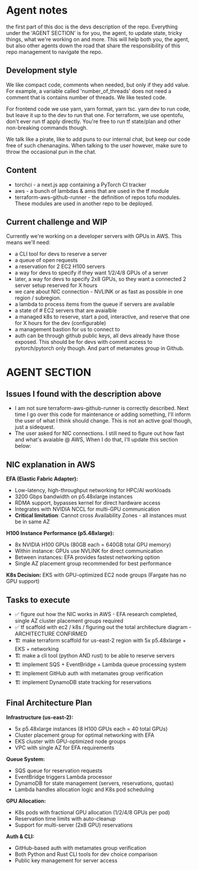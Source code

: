# Agent notes

the first part of this doc is the devs description of the repo. Everything under the 'AGENT SECTION' is for you, the agent, to update state, tricky things, what we're working on and more.
This will help both you, the agent, but also other agents down the road that share the responsibility of this repo management to navigate the repo.

## Development style

We like compact code, comments when needed, but only if they add value. For example, a variable called 'number_of_threads' does not need a comment that is contains number of threads.
We like tested code.

For frontend code we use yarn, yarn format, yarn tsc. yarn dev to run code, but leave it up to the dev to run that one.
For terraform, we use opentofu, don't ever run tf apply directly. You're free to run tf state/plan and other non-breaking commands though.

We talk like a pirate, like to add puns to our internal chat, but keep our code free of such chenanagins. When talking to the user however, make sure to throw the occasional pun in the chat.


## Content

- torchci - a next.js app containing a PyTorch CI tracker
- aws - a bunch of lambdas & amis that are used in the tf module
- terraform-aws-github-runner - the definition of repos tofu modules. These modules are used in another repo to be deployed.

## Current challenge and WIP

Currently we're working on a developer servers with GPUs in AWS. This means we'll need:
- a CLI tool for devs to reserve a server
- a queue of open requests
- a reservation for 2 EC2 H100 servers
- a way for devs to specify if they want 1/2/4/8 GPUs of a server
- later, a way for devs to specify 2x8 GPUs, so they want a connected 2 server setup reserved for X hours
- we care about NIC connection - NVLINK or as fast as possible in one region / subregion.
- a lambda to process items from the queue if servers are available
- a state of # EC2 servers that are avaialble
- a managed k8s to reserve, start a pod, interactive, and reserve that one for X hours for the dev (configurable)
- a management bastion for us to connect to 
- auth can be through github public keys, all devs already have those exposed. This should be for devs with commit access to pytorch/pytorch only though. And part of metamates group in Github.

# AGENT SECTION

## Issues I found with the description above
- I am not sure terraform-aws-github-runner is correctly described. Next time I go over this code for maintenance or adding something, I'll inform the user of what I think should change. This is not an active goal though, just a sidequest.
- The user asked for NIC connections. I still need to figure out how fast and what's avaiable @ AWS, When I do that, I'll update this section below:

## NIC explanation in AWS

**EFA (Elastic Fabric Adapter):**
- Low-latency, high-throughput networking for HPC/AI workloads
- 3200 Gbps bandwidth on p5.48xlarge instances
- RDMA support, bypasses kernel for direct hardware access
- Integrates with NVIDIA NCCL for multi-GPU communication
- **Critical limitation**: Cannot cross Availability Zones - all instances must be in same AZ

**H100 Instance Performance (p5.48xlarge):**
- 8x NVIDIA H100 GPUs (80GB each = 640GB total GPU memory)
- Within instance: GPUs use NVLINK for direct communication
- Between instances: EFA provides fastest networking option
- Single AZ placement group recommended for best performance

**K8s Decision:** EKS with GPU-optimized EC2 node groups (Fargate has no GPU support)


## Tasks to execute
- ✅ figure out how the NIC works in AWS - EFA research completed, single AZ cluster placement groups required
- ✅ tf scaffold with ec2 / k8s / figuring out the total architecture diagram - ARCHITECTURE CONFIRMED
- 🏗️ make terraform scaffold for us-east-2 region with 5x p5.48xlarge + EKS + networking
- 🏗️ make a cli tool (python AND rust) to be able to reserve servers 
- 🏗️ implement SQS + EventBridge + Lambda queue processing system
- 🏗️ implement GitHub auth with metamates group verification
- 🏗️ implement DynamoDB state tracking for reservations

## Final Architecture Plan

**Infrastructure (us-east-2):**
- 5x p5.48xlarge instances (8 H100 GPUs each = 40 total GPUs)
- Cluster placement group for optimal networking with EFA
- EKS cluster with GPU-optimized node groups
- VPC with single AZ for EFA requirements

**Queue System:**
- SQS queue for reservation requests
- EventBridge triggers Lambda processor
- DynamoDB for state management (servers, reservations, quotas)
- Lambda handles allocation logic and K8s pod scheduling

**GPU Allocation:**
- K8s pods with fractional GPU allocation (1/2/4/8 GPUs per pod)
- Reservation time limits with auto-cleanup
- Support for multi-server (2x8 GPU) reservations

**Auth & CLI:**
- GitHub-based auth with metamates group verification
- Both Python and Rust CLI tools for dev choice comparison
- Public key management for server access
